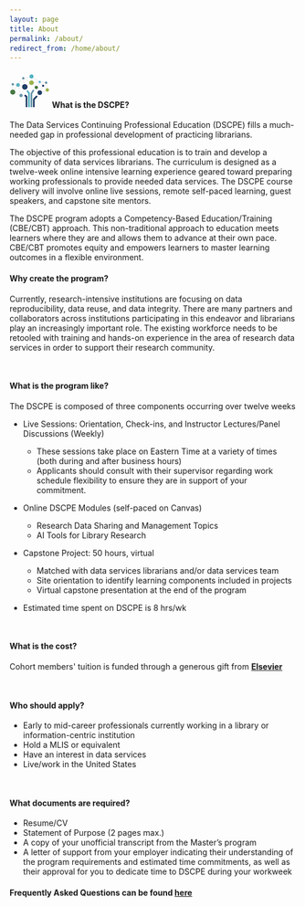 ```yaml
---
layout: page
title: About
permalink: /about/
redirect_from: /home/about/
---
```




#### <img src="/images/logos/DSCPElogo2.png"> <b> What is the DSCPE? </b>
The Data Services Continuing Professional Education (DSCPE) fills a much-needed gap in professional development of practicing librarians. 

The objective of this professional education is to train and develop a community of data services librarians. The curriculum is designed as a twelve-week online intensive learning experience geared toward preparing working professionals to provide needed data services. The DSCPE course delivery will involve online live sessions, remote self-paced learning, guest speakers, and capstone site mentors.

The DSCPE program adopts a Competency-Based Education/Training (CBE/CBT) approach. This non-traditional approach to education meets learners where they are and allows them to advance at their own pace. CBE/CBT  promotes equity and empowers learners to master learning outcomes in a flexible environment. 
<br>

#### Why create the program?

Currently, research-intensive institutions are focusing on data reproducibility, data reuse, and data integrity. There are many partners and collaborators across institutions participating in this endeavor and librarians play an increasingly important role. The existing workforce needs to be retooled with training and hands-on experience in the area of research data services in order to support their research community.

<br>

#### What is the program like?

The DSCPE is composed of three components occurring over twelve weeks

* Live Sessions: Orientation, Check-ins, and Instructor Lectures/Panel Discussions (Weekly)
   * These sessions take place on Eastern Time at a variety of times (both during and after business hours) 
   * Applicants should consult with their supervisor regarding work schedule flexibility to ensure they are in support of your commitment.

* Online DSCPE Modules (self-paced on Canvas)
  * Research Data Sharing and Management Topics
  * AI Tools for Library Research 

* Capstone Project: 50 hours, virtual
   * Matched with data services librarians and/or data services team
   * Site orientation to identify learning components included in projects
   * Virtual capstone presentation at the end of the program
     
* Estimated time spent on DSCPE is 8 hrs/wk


<br>

#### What is the cost?

Cohort members' tuition is funded through a generous gift from <a href="https://www.elsevier.com/librarian/library-connect-academy#3-data-management-course" target="_blank"><b>Elsevier</b></a>

<br>

#### Who should apply?

* Early to mid-career professionals currently working in a library or information-centric institution
* Hold a MLIS or equivalent
* Have an interest in data services
* Live/work in the United States

<br>

#### What documents are required? 

* Resume/CV
* Statement of Purpose (2 pages max.)
* A copy of your unofficial transcript from the Master’s program
* A letter of support from your employer indicating their understanding of the program requirements and estimated time commitments, as well as their approval for you to dedicate time to DSCPE during your workweek


<h4><b>Frequently Asked Questions can be found <a href="https://docs.google.com/document/d/1kI1qOIvfUdQELXvpXl0NPu-1X7ePDrExkg5py6S6hPo/edit?usp=sharing" target="_blank">here</a></b></h4> 


